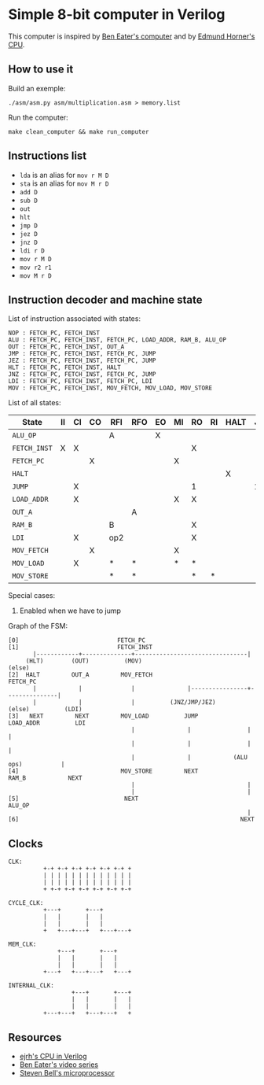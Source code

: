 Simple 8-bit computer in Verilog
================================

This computer is inspired by [Ben Eater's computer](https://eater.net/8bit/) and by [Edmund Horner's CPU](https://github.com/ejrh/cpu).


## How to use it

Build an exemple:

```
./asm/asm.py asm/multiplication.asm > memory.list
```

Run the computer:

```
make clean_computer && make run_computer
```


## Instructions list

* ``lda`` is an alias for ``mov r M D``
* ``sta`` is an alias for ``mov M r D``
* ``add D``
* ``sub D``
* ``out``
* ``hlt``
* ``jmp D``
* ``jez D``
* ``jnz D``
* ``ldi r D``
* ``mov r M D``
* ``mov r2 r1``
* ``mov M r D``


## Instruction decoder and machine state

List of instruction associated with states:

```
NOP : FETCH_PC, FETCH_INST
ALU : FETCH_PC, FETCH_INST, FETCH_PC, LOAD_ADDR, RAM_B, ALU_OP
OUT : FETCH_PC, FETCH_INST, OUT_A
JMP : FETCH_PC, FETCH_INST, FETCH_PC, JUMP
JEZ : FETCH_PC, FETCH_INST, FETCH_PC, JUMP
HLT : FETCH_PC, FETCH_INST, HALT
JNZ : FETCH_PC, FETCH_INST, FETCH_PC, JUMP
LDI : FETCH_PC, FETCH_INST, FETCH_PC, LDI
MOV : FETCH_PC, FETCH_INST, MOV_FETCH, MOV_LOAD, MOV_STORE
```

List of all states:

| State         | II | CI | CO | RFI | RFO | EO | MI | RO | RI | HALT | J | OI |
|---------------|----|----|----|-----|-----|----|----|----|----|------|---|----|
| `ALU_OP`      |    |    |    | A   |     | X  |    |    |    |      |   |    |
| `FETCH_INST`  | X  | X  |    |     |     |    |    | X  |    |      |   |    |
| `FETCH_PC`    |    |    | X  |     |     |    | X  |    |    |      |   |    |
| `HALT`        |    |    |    |     |     |    |    |    |    | X    |   |    |
| `JUMP`        |    | X  |    |     |     |    |    | 1  |    |      | 1 |    |
| `LOAD_ADDR`   |    | X  |    |     |     |    | X  | X  |    |      |   |    |
| `OUT_A`       |    |    |    |     | A   |    |    |    |    |      |   | X  |
| `RAM_B`       |    |    |    | B   |     |    |    | X  |    |      |   |    |
| `LDI`         |    | X  |    | op2 |     |    |    | X  |    |      |   |    |
| `MOV_FETCH`   |    |    | X  |     |     |    | X  |    |    |      |   |    |
| `MOV_LOAD`    |    | X  |    | *   | *   |    | *  | *  |    |      |   |    |
| `MOV_STORE`   |    |    |    | *   | *   |    |    | *  | *  |      |   |    |

Special cases:

1. Enabled when we have to jump


Graph of the FSM:

```
[0]                            FETCH_PC
[1]                            FETCH_INST
       |------------+--------------+--------------------------------|
     (HLT)        (OUT)          (MOV)                           (else)
[2]  HALT         OUT_A         MOV_FETCH                        FETCH_PC
       |            |              |               |----------------+---------------|
       |            |              |          (JNZ/JMP/JEZ)       (else)          (LDI)
[3]   NEXT         NEXT         MOV_LOAD          JUMP          LOAD_ADDR          LDI
                                   |               |                |               |
                                   |               |                |               |
                                   |               |            (ALU ops)           |
[4]                             MOV_STORE         NEXT            RAM_B            NEXT
                                   |                                |
                                   |                                |
[5]                              NEXT                            ALU_OP
                                                                    |
[6]                                                               NEXT
```

## Clocks

```
CLK:
          +-+ +-+ +-+ +-+ +-+ +-+ +
          | | | | | | | | | | | | |
          | | | | | | | | | | | | |
          + +-+ +-+ +-+ +-+ +-+ +-+

CYCLE_CLK:
          +---+       +---+
          |   |       |   |
          |   |       |   |
          +   +---+---+   +---+---+

MEM_CLK:
              +---+       +---+
              |   |       |   |
              |   |       |   |
          +---+   +---+---+   +---+

INTERNAL_CLK:
                  +---+       +---+
                  |   |       |   |
                  |   |       |   |
          +---+---+   +---+---+   +
```

## Resources

* [ejrh's CPU in Verilog](https://github.com/ejrh/cpu)
* [Ben Eater's video series](https://eater.net/8bit/)
* [Steven Bell's microprocessor](https://stanford.edu/~sebell/oc_projects/ic_design_finalreport.pdf)
